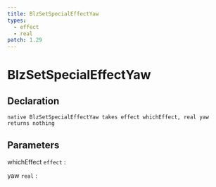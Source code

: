 ```yaml
---
title: BlzSetSpecialEffectYaw
types:
  - effect
  - real
patch: 1.29
---
```


# BlzSetSpecialEffectYaw

## Declaration

```jass
native BlzSetSpecialEffectYaw takes effect whichEffect, real yaw returns nothing
```

## Parameters
whichEffect `effect`
: 

yaw `real`
: 
